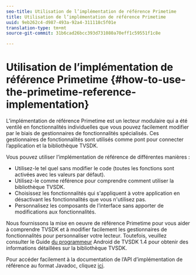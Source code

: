 ```yaml
---
seo-title: Utilisation de l’implémentation de référence Primetime
title: Utilisation de l’implémentation de référence Primetime
uuid: 9eb262c4-d987-493a-92a4-311118c5f01e
translation-type: tm+mt
source-git-commit: 31b6cad26bcc393d731080a70eff1c59551f1c8e

---
```



# Utilisation de l’implémentation de référence Primetime {#how-to-use-the-primetime-reference-implementation}

L’implémentation de référence Primetime est un lecteur modulaire qui a été ventilé en fonctionnalités individuelles que vous pouvez facilement modifier par le biais de gestionnaires de fonctionnalités spécialisés. Ces gestionnaires de fonctionnalités sont utilisés comme pont pour connecter l’application et la bibliothèque TVSDK.

Vous pouvez utiliser l’implémentation de référence de différentes manières :

* Utilisez-le tel quel sans modifier le code (toutes les fonctions sont activées avec les valeurs par défaut).
* Utilisez-le comme référence pour comprendre comment utiliser la bibliothèque TVSDK.
* Choisissez les fonctionnalités qui s&#39;appliquent à votre application en désactivant les fonctionnalités que vous n&#39;utilisez pas.
* Personnalisez les composants de l’interface sans apporter de modifications aux fonctionnalités.

Nous fournissons la mise en oeuvre de référence Primetime pour vous aider à comprendre TVSDK et à modifier facilement les gestionnaires de fonctionnalités pour personnaliser votre lecteur. Toutefois, veuillez consulter le Guide [du programmeur](https://helpx.adobe.com/content/dam/help/en/primetime/programming-guides/psdk_android.pdf) Android de TVSDK 1.4 pour obtenir des informations détaillées sur la bibliothèque TVSDK.

Pour accéder facilement à la documentation de l’API d’implémentation de référence au format Javadoc, cliquez [ici](https://help.adobe.com/en_US/primetime/api/reference_implementation/android/javadoc/index.html).
